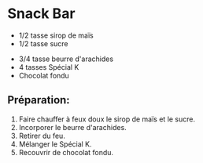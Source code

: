 # Snack Bar

- 1/2 tasse sirop de maïs
- 1/2 tasse sucre

* 3/4 tasse beurre d'arachides
* 4 tasses Spécial K
* Chocolat fondu

## Préparation:

1. Faire chauffer à feux doux le sirop de maïs et le sucre.
2. Incorporer le beurre d'arachides.
3. Retirer du feu.
4. Mélanger le Spécial K.
5. Recouvrir de chocolat fondu.

